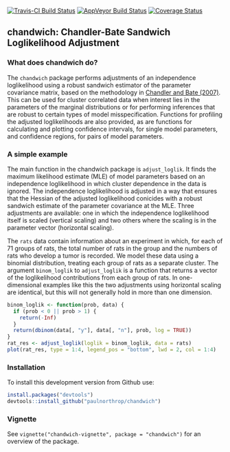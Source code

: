
<!-- README.md is generated from README.Rmd. Please edit that file -->
[![Travis-CI Build Status](https://travis-ci.org/paulnorthrop/chandwich.svg?branch=master)](https://travis-ci.org/paulnorthrop/chandwich) [![AppVeyor Build Status](https://ci.appveyor.com/api/projects/status/github/paulnorthrop/chandwich?branch=master&svg=true)](https://ci.appveyor.com/project/paulnorthrop/chandwich) [![Coverage Status](https://codecov.io/github/paulnorthrop/chandwich/coverage.svg?branch=master)](https://codecov.io/github/paulnorthrop/chandwich?branch=master)

chandwich: Chandler-Bate Sandwich Loglikelihood Adjustment
----------------------------------------------------------

### What does chandwich do?

The `chandwich` package performs adjustments of an independence loglikelihood using a robust sandwich estimator of the parameter covariance matrix, based on the methodology in [Chandler and Bate (2007)](http://dx.doi.org/10.1093/biomet/asm015). This can be used for cluster correlated data when interest lies in the parameters of the marginal distributions or for performing inferences that are robust to certain types of model misspecification. Functions for profiling the adjusted loglikelihoods are also provided, as are functions for calculating and plotting confidence intervals, for single model parameters, and confidence regions, for pairs of model parameters.

### A simple example

The main function in the chandwich package is `adjust_loglik`. It finds the maximum likelihood estimate (MLE) of model parameters based on an independence loglikelihood in which cluster dependence in the data is ignored. The independence loglikelihood is adjusted in a way that ensures that the Hessian of the adjusted loglikelihood conicides with a robust sandwich estimate of the parameter covariance at the MLE. Three adjustments are available: one in which the independence loglikelihood itself is scaled (vertical scaling) and two others where the scaling is in the parameter vector (horizontal scaling).

The `rats` data contain information about an experiment in which, for each of 71 groups of rats, the total number of rats in the group and the numbers of rats who develop a tumor is recorded. We model these data using a binomial distribution, treating each group of rats as a separate cluster. The argument `binom_loglik` to `adjust_loglik` is a function that returns a vector of the loglikelihood contributions from each group of rats. In one-dimensional examples like this the two adjustments using horizontal scaling are identical, but this will not generally hold in more than one dimension.

``` r
binom_loglik <- function(prob, data) {
  if (prob < 0 || prob > 1) {
    return(-Inf)
  }
  return(dbinom(data[, "y"], data[, "n"], prob, log = TRUE))
}
rat_res <- adjust_loglik(loglik = binom_loglik, data = rats)
plot(rat_res, type = 1:4, legend_pos = "bottom", lwd = 2, col = 1:4)
```

### Installation

To install this development version from Github use:

``` r
install.packages("devtools")
devtools::install_github("paulnorthrop/chandwich")
```

### Vignette

See `vignette("chandwich-vignette", package = "chandwich")` for an overview of the package.
